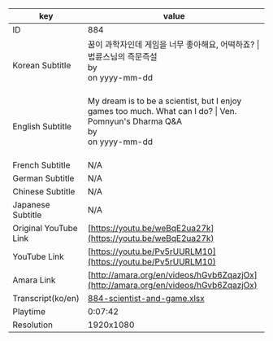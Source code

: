 |  key  |  value  |
|-------|---------|
| ID            | 884 |
| Korean Subtitle | 꿈이 과학자인데 게임을 너무 좋아해요, 어떡하죠? \| 법륜스님의 즉문즉설<br>by <br>on yyyy-mm-dd<br><br>|
| English Subtitle | My dream is to be a scientist, but I enjoy games too much.  What can I do? \| Ven. Pomnyun's Dharma Q&A<br>by <br>on yyyy-mm-dd<br><br>|
| French Subtitle | N/A |
| German Subtitle | N/A |
| Chinese Subtitle | N/A |
| Japanese Subtitle | N/A |
| Original YouTube Link  | [https://youtu.be/weBqE2ua27k](https://youtu.be/weBqE2ua27k) |
| YouTube Link  | [https://youtu.be/Pv5rUURLM10](https://youtu.be/Pv5rUURLM10) |
| Amara Link    | [http://amara.org/en/videos/hGvb6ZqazjOx](http://amara.org/en/videos/hGvb6ZqazjOx) |
| Transcript(ko/en) | [884-scientist-and-game.xlsx](https://github.com/jungtosociety/dharma-qna/raw/master/sub/884/884-scientist-and-game.xlsx) |
| Playtime | 0:07:42 |
| Resolution | 1920x1080|
